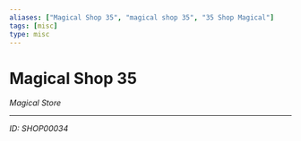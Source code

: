 ```yaml
---
aliases: ["Magical Shop 35", "magical shop 35", "35 Shop Magical"]
tags: [misc]
type: misc
---
```


# Magical Shop 35

*Magical Store*

---
*ID: SHOP00034*